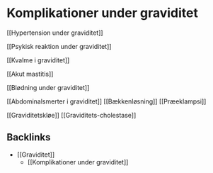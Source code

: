 # Komplikationer under graviditet
[[Hypertension under graviditet]]

[[Psykisk reaktion under graviditet]]

[[Kvalme i graviditet]]

[[Akut mastitis]]

[[Blødning under graviditet]]

[[Abdominalsmerter i graviditet]]
	[[Bækkenløsning]]
	[[Præeklampsi]]

[[Graviditetskløe]]
	[[Graviditets-cholestase]]

## Backlinks
* [[Graviditet]]
	* [[Komplikationer under graviditet]]

<!-- #anki/tag/med/gp #anki/deck/Medicine #anki/tag/med/Gynecology -->

<!-- {BearID:FB149E58-4099-4230-930A-58575C3AB03F-97624-0000AD3B2EF2E10F} -->
